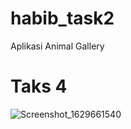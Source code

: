 # habib_task2

Aplikasi Animal Gallery

# Taks 4
![Screenshot_1629661540](https://user-images.githubusercontent.com/69302455/130368090-a4eb3d5b-a493-4145-8c99-f8e057c2daee.png)

